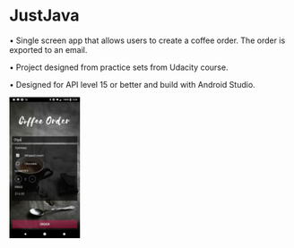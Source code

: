 # JustJava
•	Single screen app that allows users to create a coffee order. The order is exported to an email.

•	Project designed from practice sets from Udacity course.

•	Designed for API level 15 or better and build with Android Studio.

<img src="https://github.com/zolga/JustJava/blob/master/justJavaScreenApp.jpg" width="25%" height="25%">

